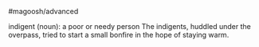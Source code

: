 #magoosh/advanced

indigent (noun): a poor or needy person 
The indigents, huddled under the overpass, tried to start a small bonfire in the hope of staying warm. 
